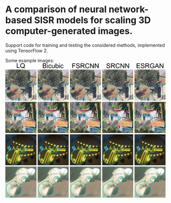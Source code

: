 # A comparison of neural network-based SISR models for scaling 3D computer-generated images.
Support code for training and testing the considered methods, implemented using TensorFlow 2.

Some example images:<br />
![Example images](examples/demo.svg)
